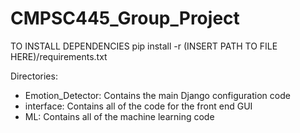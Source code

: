 # CMPSC445_Group_Project

TO INSTALL DEPENDENCIES pip install -r (INSERT PATH TO FILE HERE)/requirements.txt

Directories:
- Emotion_Detector: Contains the main Django configuration code
- interface: Contains all of the code for the front end GUI
- ML: Contains all of the machine learning code
